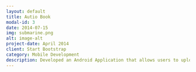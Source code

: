 ```yaml
---
layout: default
title: Autio Book
modal-id: 3
date: 2014-07-15
img: submarine.png
alt: image-alt
project-date: April 2014
client: Start Bootstrap
category: Mobile Development
description: Developed an Android Application that allows users to upload .txt files and convert them to Autiobook to listen. I Worked in a team of four in four one week sprint and managed project collaborations and issues through GitHub.
---
```

